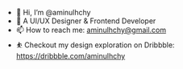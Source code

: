 - 👋 Hi, I’m @aminulhchy
- 🌱 A UI/UX Designer & Frontend Developer
- 📫 How to reach me: aminulhchy@gmail.com
- ⛹️ Checkout my design exploration on Dribbble: https://dribbble.com/aminulhchy

<!---
aminulhchy/aminulhchy is a ✨ special ✨ repository because its `README.md` (this file) appears on your GitHub profile.
You can click the Preview link to take a look at your changes.
--->
